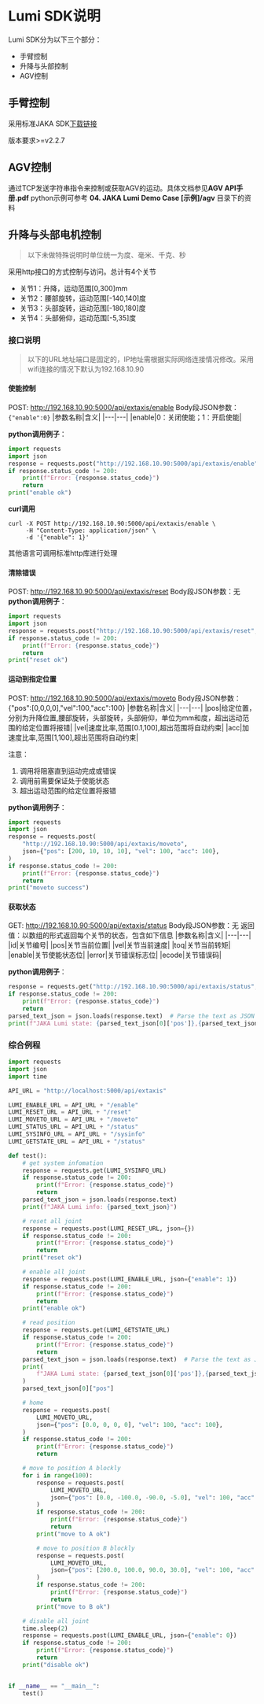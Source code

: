 # Lumi SDK说明
Lumi SDK分为以下三个部分：
* 手臂控制
* 升降与头部控制
* AGV控制

## 手臂控制
采用标准JAKA SDK[下载链接](https://www.jaka.com/prod-api/common/download/resource?resource=%2Fprofile%2Fupload%2F2025%2F04%2F25%2F20250425134342A024.zip)

版本要求>=v2.2.7

## AGV控制
通过TCP发送字符串指令来控制或获取AGV的运动。具体文档参见**AGV API手册.pdf**
python示例可参考 **04. JAKA Lumi Demo Case [示例]/agv** 目录下的资料


## 升降与头部电机控制
> 以下未做特殊说明时单位统一为度、毫米、千克、秒

采用http接口的方式控制与访问。总计有4个关节
* 关节1：升降，运动范围[0,300]mm
* 关节2：腰部旋转，运动范围[-140,140]度
* 关节3：头部旋转，运动范围[-180,180]度
* 关节4：头部俯仰，运动范围[-5,35]度
  

### 接口说明
> 以下的URL地址端口是固定的，IP地址需根据实际网络连接情况修改。采用wifi连接的情况下默认为192.168.10.90
#### 使能控制
POST: http://192.168.10.90:5000/api/extaxis/enable
Body段JSON参数：`{"enable":0}`
|参数名称|含义|
|---|---|
|enable|0：关闭使能；1：开启使能|

**python调用例子**：
```python
import requests
import json
response = requests.post("http://192.168.10.90:5000/api/extaxis/enable", json={"enable": 1})
if response.status_code != 200:
    print(f"Error: {response.status_code}")
    return
print("enable ok")
```
**curl调用**
```shell
curl -X POST http://192.168.10.90:5000/api/extaxis/enable \
     -H "Content-Type: application/json" \
     -d '{"enable": 1}'
```
其他语言可调用标准http库进行处理

#### 清除错误
POST: http://192.168.10.90:5000/api/extaxis/reset
Body段JSON参数：无
**python调用例子**：
```python
import requests
import json
response = requests.post("http://192.168.10.90:5000/api/extaxis/reset", json={})
if response.status_code != 200:
    print(f"Error: {response.status_code}")
    return
print("reset ok")
```

#### 运动到指定位置
POST: http://192.168.10.90:5000/api/extaxis/moveto
Body段JSON参数：{"pos":[0,0,0,0],"vel":100,"acc":100}
|参数名称|含义|
|---|---|
|pos|给定位置，分别为升降位置,腰部旋转，头部旋转，头部俯仰，单位为mm和度，超出运动范围的给定位置将报错|
|vel|速度比率,范围[0.1,100],超出范围将自动约束|
|acc|加速度比率,范围[1,100],超出范围将自动约束|

注意：
1. 调用将阻塞直到运动完成或错误
2. 调用前需要保证处于使能状态
3. 超出运动范围的给定位置将报错

**python调用例子**：
```python
import requests
import json
response = requests.post(
    "http://192.168.10.90:5000/api/extaxis/moveto",
    json={"pos": [200, 10, 10, 10], "vel": 100, "acc": 100},
)
if response.status_code != 200:
    print(f"Error: {response.status_code}")
    return
print("moveto success")
```

#### 获取状态
GET: http://192.168.10.90:5000/api/extaxis/status
Body段JSON参数：无
返回值：以数组的形式返回每个关节的状态，包含如下信息
|参数名称|含义|
|---|---|
|id|关节编号|
|pos|关节当前位置|
|vel|关节当前速度|
|toq|关节当前转矩|
|enable|关节使能状态位|
|error|关节错误标志位|
|ecode|关节错误码|

**python调用例子**：
```python
response = requests.get("http://192.168.10.90:5000/api/extaxis/status",)
if response.status_code != 200:
    print(f"Error: {response.status_code}")
    return
parsed_text_json = json.loads(response.text)  # Parse the text as JSON
print(f"JAKA Lumi state: {parsed_text_json[0]['pos']},{parsed_text_json[1]['pos']},{parsed_text_json[2]['pos']}")
```

### 综合例程
```python
import requests
import json
import time

API_URL = "http://localhost:5000/api/extaxis"

LUMI_ENABLE_URL = API_URL + "/enable"
LUMI_RESET_URL = API_URL + "/reset"
LUMI_MOVETO_URL = API_URL + "/moveto"
LUMI_STATUS_URL = API_URL + "/status"
LUMI_SYSINFO_URL = API_URL + "/sysinfo"
LUMI_GETSTATE_URL = API_URL + "/status"

def test():
    # get system infomation
    response = requests.get(LUMI_SYSINFO_URL)
    if response.status_code != 200:
        print(f"Error: {response.status_code}")
        return
    parsed_text_json = json.loads(response.text)
    print(f"JAKA Lumi info: {parsed_text_json}")

    # reset all joint
    response = requests.post(LUMI_RESET_URL, json={})
    if response.status_code != 200:
        print(f"Error: {response.status_code}")
        return
    print("reset ok")

    # enable all joint
    response = requests.post(LUMI_ENABLE_URL, json={"enable": 1})
    if response.status_code != 200:
        print(f"Error: {response.status_code}")
        return
    print("enable ok")

    # read position
    response = requests.get(LUMI_GETSTATE_URL)
    if response.status_code != 200:
        print(f"Error: {response.status_code}")
        return
    parsed_text_json = json.loads(response.text)  # Parse the text as JSON
    print(
        f"JAKA Lumi state: {parsed_text_json[0]['pos']},{parsed_text_json[1]['pos']},{parsed_text_json[2]['pos']}"
    )
    parsed_text_json[0]["pos"]

    # home
    response = requests.post(
        LUMI_MOVETO_URL,
        json={"pos": [0.0, 0, 0, 0], "vel": 100, "acc": 100},
    )
    if response.status_code != 200:
        print(f"Error: {response.status_code}")
        return

    # move to position A blockly
    for i in range(100):
        response = requests.post(
            LUMI_MOVETO_URL,
            json={"pos": [0.0, -100.0, -90.0, -5.0], "vel": 100, "acc": 100},
        )
        if response.status_code != 200:
            print(f"Error: {response.status_code}")
            return
        print("move to A ok")

        # move to position B blockly
        response = requests.post(
            LUMI_MOVETO_URL,
            json={"pos": [200.0, 100.0, 90.0, 30.0], "vel": 100, "acc": 100},
        )
        if response.status_code != 200:
            print(f"Error: {response.status_code}")
            return
        print("move to B ok")

    # disable all joint
    time.sleep(2)
    response = requests.post(LUMI_ENABLE_URL, json={"enable": 0})
    if response.status_code != 200:
        print(f"Error: {response.status_code}")
        return
    print("disable ok")


if __name__ == "__main__":
    test()

```